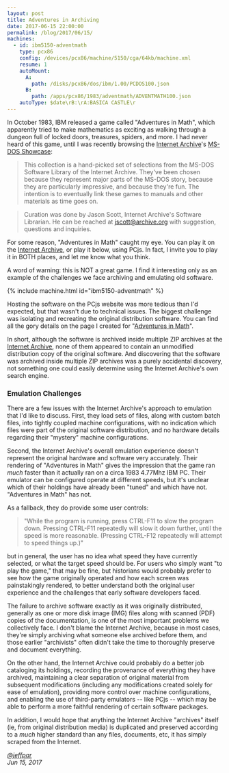 ```yaml
---
layout: post
title: Adventures in Archiving
date: 2017-06-15 22:00:00
permalink: /blog/2017/06/15/
machines:
  - id: ibm5150-adventmath
    type: pcx86
    config: /devices/pcx86/machine/5150/cga/64kb/machine.xml
    resume: 1
    autoMount:
      A:
        path: /disks/pcx86/dos/ibm/1.00/PCDOS100.json
      B:
        path: /apps/pcx86/1983/adventmath/ADVENTMATH100.json
    autoType: $date\rB:\rA:BASICA CASTLE\r
---
```


In October 1983, IBM released a game called "Adventures in Math", which apparently tried to make mathematics as
exciting as walking through a dungeon full of locked doors, treasures, spiders, and more.  I had never heard of this
game, until I was recently browsing the [Internet Archive](https://archive.org/)'s
[MS-DOS Showcase](https://archive.org/details/softwarelibrary_msdos_showcase):

> This collection is a hand-picked set of selections from the MS-DOS Software Library of the Internet Archive.
They've been chosen because they represent major parts of the MS-DOS story, because they are particularly impressive,
and because they're fun. The intention is to eventually link these games to manuals and other materials as time goes on.

> Curation was done by Jason Scott, Internet Archive's Software Librarian. He can be reached at jscott@archive.org with
suggestion, questions and inquiries.

For some reason, "Adventures in Math" caught my eye.  You can play it on the
[Internet Archive](https://archive.org/details/msdos_Adventures_in_Math_1983), or play it below, using PCjs.  In
fact, I invite you to play it in BOTH places, and let me know what you think.

A word of warning: this is NOT a great game.  I find it interesting only as an example of the challenges we face
archiving and emulating old software.

{% include machine.html id="ibm5150-adventmath" %}

Hosting the software on the PCjs website was more tedious than I'd expected, but that wasn't due to technical issues.
The biggest challenge was isolating and recreating the original distribution software.  You can find all the gory
details on the page I created for "[Adventures in Math](/apps/pcx86/1983/adventmath/)".

In short, although the software is archived inside multiple ZIP archives at the [Internet Archive](https://archive.org/),
none of them appeared to contain an unmodified distribution copy of the original software.  And discovering that the
software was archived inside multiple ZIP archives was a purely accidental discovery, not something one could easily
determine using the Internet Archive's own search engine.

### Emulation Challenges

There are a few issues with the Internet Archive's approach to emulation that I'd like to discuss.  First, they load
sets of files, along with custom batch files, into tightly coupled machine configurations, with no indication which
files were part of the original software distribution, and no hardware details regarding their "mystery" machine
configurations. 

Second, the Internet Archive's overall emulation experience doesn't represent the original hardware and software very
accurately.  Their rendering of "Adventures in Math" gives the impression that the game ran *much* faster than it
actually ran on a circa 1983 4.77Mhz IBM PC.  Their emulator can be configured operate at different speeds, but it's
unclear which of their holdings have already been "tuned" and which have not.  "Adventures in Math" has not.

As a fallback, they do provide some user controls:

> "While the program is running, press CTRL-F11 to slow the program down. Pressing CTRL-F11 repeatedly will slow it
down further, until the speed is more reasonable. (Pressing CTRL-F12 repeatedly will attempt to speed things up.)"

but in general, the user has no idea what speed they have currently selected, or what the target speed should be.
For users who simply want "to play the game," that may be fine, but historians would probably prefer to see how the
game originally operated and how each screen was painstakingly rendered, to better understand both the original user
experience and the challenges that early software developers faced.

The failure to archive software exactly as it was originally distributed, generally as one or more disk image (IMG)
files along with scanned (PDF) copies of the documentation, is one of the most important problems we collectively face.
I don't blame the Internet Archive, because in most cases, they're simply archiving what someone else archived before
them, and those earlier "archivists" often didn't take the time to thoroughly preserve and document everything.

On the other hand, the Internet Archive could probably do a better job cataloging its holdings, recording the provenance
of everything they have archived, maintaining a clear separation of original material from subsequent modifications
(including any modifications created solely for ease of emulation), providing more control over machine configurations,
and enabling the use of third-party emulators -- like PCjs -- which may be able to perform a more faithful rendering
of certain software packages.

In addition, I would hope that anything the Internet Archive "archives" itself (ie, from original distribution media)
is duplicated and preserved according to a *much* higher standard than any files, documents, etc, it has simply scraped
from the Internet.

*[@jeffpar](http://twitter.com/jeffpar)*  
*Jun 15, 2017*
